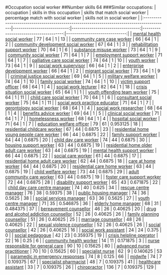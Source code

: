 #Occupation social worker
##Number skills 64
###Similar occupations:
| occupation                                                                                |   skills in this occupation |   skills that match social worker |   percentage match with social worker |   skills not in social worker |
|:------------------------------------------------------------------------------------------|----------------------------:|----------------------------------:|--------------------------------------:|------------------------------:|
| [mental health social worker](mental_health_social_worker.md)                             |                          77 |                                64 |                              1        |                            13 |
| [community care case worker](community_care_case_worker.md)                               |                          66 |                                64 |                              1        |                             2 |
| [community development social worker](community_development_social_worker.md)             |                          67 |                                64 |                              1        |                             3 |
| [rehabilitation support worker](rehabilitation_support_worker.md)                         |                          70 |                                64 |                              1        |                             6 |
| [substance misuse worker](substance_misuse_worker.md)                                     |                          73 |                                64 |                              1        |                             9 |
| [community social worker](community_social_worker.md)                                     |                          71 |                                64 |                              1        |                             7 |
| [employment support worker](employment_support_worker.md)                                 |                          71 |                                64 |                              1        |                             7 |
| [palliative care social worker](palliative_care_social_worker.md)                         |                          74 |                                64 |                              1        |                            10 |
| [youth worker](youth_worker.md)                                                           |                          73 |                                64 |                              1        |                             9 |
| [social work supervisor](social_work_supervisor.md)                                       |                          66 |                                64 |                              1        |                             2 |
| [enterprise development worker](enterprise_development_worker.md)                         |                          66 |                                64 |                              1        |                             2 |
| [migrant social worker](migrant_social_worker.md)                                         |                          73 |                                64 |                              1        |                             9 |
| [criminal justice social worker](criminal_justice_social_worker.md)                       |                          69 |                                64 |                              1        |                             5 |
| [military welfare worker](military_welfare_worker.md)                                     |                          74 |                                64 |                              1        |                            10 |
| [family social worker](family_social_worker.md)                                           |                          74 |                                64 |                              1        |                            10 |
| [victim support officer](victim_support_officer.md)                                       |                          68 |                                64 |                              1        |                             4 |
| [social work lecturer](social_work_lecturer.md)                                           |                          82 |                                64 |                              1        |                            18 |
| [crisis situation social worker](crisis_situation_social_worker.md)                       |                          65 |                                64 |                              1        |                             1 |
| [youth offending team worker](youth_offending_team_worker.md)                             |                          75 |                                64 |                              1        |                            11 |
| [child care social worker](child_care_social_worker.md)                                   |                          70 |                                64 |                              1        |                             6 |
| [consultant social worker](consultant_social_worker.md)                                   |                          75 |                                64 |                              1        |                            11 |
| [social work practice educator](social_work_practice_educator.md)                         |                          71 |                                64 |                              1        |                             7 |
| [gerontology social worker](gerontology_social_worker.md)                                 |                          68 |                                64 |                              1        |                             4 |
| [social work researcher](social_work_researcher.md)                                       |                          68 |                                64 |                              1        |                             4 |
| [benefits advice worker](benefits_advice_worker.md)                                       |                          69 |                                64 |                              1        |                             5 |
| [clinical social worker](clinical_social_worker.md)                                       |                          71 |                                64 |                              1        |                             7 |
| [homelessness worker](homelessness_worker.md)                                             |                          68 |                                64 |                              1        |                             4 |
| [hospital social worker](hospital_social_worker.md)                                       |                          71 |                                64 |                              1        |                             7 |
| [education welfare officer](education_welfare_officer.md)                                 |                          79 |                                61 |                              0.953125 |                            18 |
| [residential childcare worker](residential_childcare_worker.md)                           |                          67 |                                44 |                              0.6875   |                            23 |
| [residential home young people care worker](residential_home_young_people_care_worker.md) |                          66 |                                44 |                              0.6875   |                            22 |
| [family support worker](family_support_worker.md)                                         |                          64 |                                44 |                              0.6875   |                            20 |
| [child day care worker](child_day_care_worker.md)                                         |                          74 |                                44 |                              0.6875   |                            30 |
| [housing support worker](housing_support_worker.md)                                       |                          63 |                                44 |                              0.6875   |                            19 |
| [residential home older adult care worker](residential_home_older_adult_care_worker.md)   |                          63 |                                44 |                              0.6875   |                            19 |
| [mental health support worker](mental_health_support_worker.md)                           |                          66 |                                44 |                              0.6875   |                            22 |
| [social care worker](social_care_worker.md)                                               |                          61 |                                44 |                              0.6875   |                            17 |
| [residential home adult care worker](residential_home_adult_care_worker.md)               |                          62 |                                44 |                              0.6875   |                            18 |
| [care at home worker](care_at_home_worker.md)                                             |                          64 |                                44 |                              0.6875   |                            20 |
| [residential care home worker](residential_care_home_worker.md)                           |                          63 |                                44 |                              0.6875   |                            19 |
| [child welfare worker](child_welfare_worker.md)                                           |                          73 |                                44 |                              0.6875   |                            29 |
| [adult community care worker](adult_community_care_worker.md)                             |                          63 |                                44 |                              0.6875   |                            19 |
| [foster care support worker](foster_care_support_worker.md)                               |                          72 |                                44 |                              0.6875   |                            28 |
| [disability support worker](disability_support_worker.md)                                 |                          65 |                                43 |                              0.671875 |                            22 |
| [child day care centre manager](child_day_care_centre_manager.md)                         |                          74 |                                40 |                              0.625    |                            34 |
| [rescue centre manager](rescue_centre_manager.md)                                         |                          76 |                                38 |                              0.59375  |                            38 |
| [public housing manager](public_housing_manager.md)                                       |                          74 |                                36 |                              0.5625   |                            38 |
| [social services manager](social_services_manager.md)                                     |                          63 |                                36 |                              0.5625   |                            27 |
| [youth centre manager](youth_centre_manager.md)                                           |                          71 |                                35 |                              0.546875 |                            36 |
| [elderly home manager](elderly_home_manager.md)                                           |                          68 |                                31 |                              0.484375 |                            37 |
| [bereavement counsellor](bereavement_counsellor.md)                                       |                          46 |                                26 |                              0.40625  |                            20 |
| [drug and alcohol addiction counsellor](drug_and_alcohol_addiction_counsellor.md)         |                          52 |                                26 |                              0.40625  |                            26 |
| [family planning counsellor](family_planning_counsellor.md)                               |                          51 |                                26 |                              0.40625  |                            25 |
| [marriage counsellor](marriage_counsellor.md)                                             |                          48 |                                26 |                              0.40625  |                            22 |
| [sexual violence counsellor](sexual_violence_counsellor.md)                               |                          52 |                                26 |                              0.40625  |                            26 |
| [social counsellor](social_counsellor.md)                                                 |                          42 |                                26 |                              0.40625  |                            16 |
| [social work assistant](social_work_assistant.md)                                         |                          24 |                                24 |                              0.375    |                             0 |
| [social pedagogue](social_pedagogue.md)                                                   |                          42 |                                23 |                              0.359375 |                            19 |
| [crisis helpline operator](crisis_helpline_operator.md)                                   |                          22 |                                16 |                              0.25     |                             6 |
| [community health worker](community_health_worker.md)                                     |                          14 |                                11 |                              0.171875 |                             3 |
| [nurse responsible for general care](nurse_responsible_for_general_care.md)               |                          90 |                                10 |                              0.15625  |                            80 |
| [advanced nurse practitioner](advanced_nurse_practitioner.md)                             |                          70 |                                10 |                              0.15625  |                            60 |
| [specialist nurse](specialist_nurse.md)                                                   |                          62 |                                 9 |                              0.140625 |                            53 |
| [paramedic in emergency responses](paramedic_in_emergency_responses.md)                   |                          74 |                                 8 |                              0.125    |                            66 |
| [midwife](midwife.md)                                                                     |                          74 |                                 7 |                              0.109375 |                            67 |
| [specialist pharmacist](specialist_pharmacist.md)                                         |                          48 |                                 7 |                              0.109375 |                            41 |
| [healthcare assistant](healthcare_assistant.md)                                           |                          33 |                                 7 |                              0.109375 |                            26 |
| [chiropractor](chiropractor.md)                                                           |                         136 |                                 7 |                              0.109375 |                           129 |
